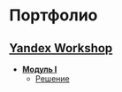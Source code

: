 # Портфолио

## [Yandex Workshop](https://github.com/SayJustOnlyMe/portfolio/tree/main/SQL/Yandex%20Workshop)
- [**Модуль I**](https://github.com/SayJustOnlyMe/portfolio/tree/main/SQL/Yandex%20Workshop/SQL%20for%20development/Module%201)
  - [Решение](https://github.com/SayJustOnlyMe/portfolio/blob/main/SQL/Yandex%20Workshop/SQL%20for%20development/Module%201/queries.sql)
